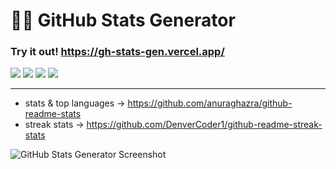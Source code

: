 # 👨‍💻 GitHub Stats Generator

### Try it out! https://gh-stats-gen.vercel.app/

![](https://img.shields.io/badge/React-20232A?style=for-the-badge&logo=react&logoColor=61DAFB)
![](https://img.shields.io/badge/prettier-1A2C34?style=for-the-badge&logo=prettier&logoColor=F7BA3E)
![](https://img.shields.io/badge/Tailwind_CSS-38B2AC?style=for-the-badge&logo=tailwind-css&logoColor=white)
![](https://img.shields.io/badge/TypeScript-007ACC?style=for-the-badge&logo=typescript&logoColor=white)

---

- stats & top languages &rarr; https://github.com/anuraghazra/github-readme-stats
- streak stats &rarr; https://github.com/DenverCoder1/github-readme-streak-stats

![GitHub Stats Generator Screenshot](https://user-images.githubusercontent.com/69457996/130316799-8246bf49-73e0-40ec-97ae-ca5b257438f5.png)
